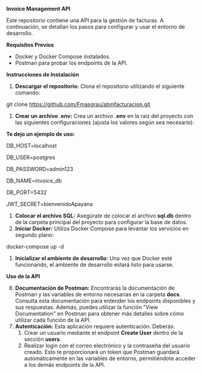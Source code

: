 ﻿**Invoice Management API**

Este repositorio contiene una API para la gestión de facturas. A continuación, se detallan los pasos para configurar y usar el entorno de desarrollo.

**Requisitos Previos**

- Docker y Docker Compose instalados.
- Postman para probar los endpoints de la API.

**Instrucciones de Instalación**

1. **Descargar el repositorio:** Clona el repositorio utilizando el siguiente comando:

git clone https://github.com/Fmasgrau/abmfacturacion.git

1. **Crear un archivo .env:** Crea un archivo **.env** en la raíz del proyecto con las siguientes configuraciones (ajusta los valores según sea necesario):

**Te dejo un ejemplo de uso:**

DB\_HOST=localhost 

DB\_USER=postgres 

DB\_PASSWORD=admin123 

DB\_NAME=invoice\_db 

DB\_PORT=5432 

JWT\_SECRET=bienvenidoApayana 

1. **Colocar el archivo SQL:** Asegúrate de colocar el archivo **sql.db** dentro de la carpeta principal del proyecto para configurar la base de datos.
1. **Iniciar Docker:** Utiliza Docker Compose para levantar los servicios en segundo plano:

docker-compose up -d 

1. **Inicializar el ambiente de desarrollo:** Una vez que Docker esté funcionando, el ambiente de desarrollo estará listo para usarse.

**Uso de la API**

6. **Documentación de Postman:** Encontrarás la documentación de Postman y las variables de entorno necesarias en la carpeta **docs**. Consulta esta documentación para entender los endpoints disponibles y sus respuestas. Además, puedes utilizar la función "View Documentation" en Postman para obtener más detalles sobre cómo utilizar cada función de la API.
6. **Autenticación:** Esta aplicación requiere autenticación. Deberás:
   1. Crear un usuario mediante el endpoint **Create User** dentro de la sección **users**.
   1. Realizar login con el correo electrónico y la contraseña del usuario creado. Esto te proporcionará un token que Postman guardará automáticamente en las variables de entorno, permitiéndote acceder a los demás endpoints de la API.

